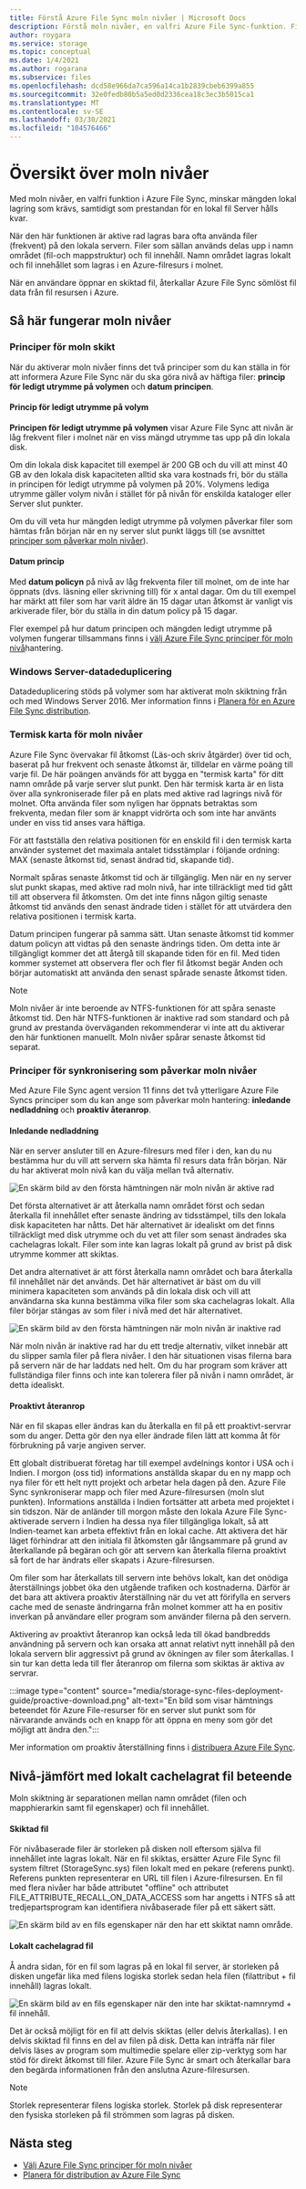 ```yaml
---
title: Förstå Azure File Sync moln nivåer | Microsoft Docs
description: Förstå moln nivåer, en valfri Azure File Sync-funktion. Filer som används ofta cachelagras lokalt på servern. andra nivårar till Azure Files.
author: roygara
ms.service: storage
ms.topic: conceptual
ms.date: 1/4/2021
ms.author: rogarana
ms.subservice: files
ms.openlocfilehash: dcd58e966da7ca596a14ca1b2839cbeb6399a855
ms.sourcegitcommit: 32e0fedb80b5a5ed0d2336cea18c3ec3b5015ca1
ms.translationtype: MT
ms.contentlocale: sv-SE
ms.lasthandoff: 03/30/2021
ms.locfileid: "104576466"
---
```

# <a name="cloud-tiering-overview"></a>Översikt över moln nivåer
Med moln nivåer, en valfri funktion i Azure File Sync, minskar mängden lokal lagring som krävs, samtidigt som prestandan för en lokal fil Server hålls kvar.

När den här funktionen är aktive rad lagras bara ofta använda filer (frekvent) på den lokala servern. Filer som sällan används delas upp i namn området (fil-och mappstruktur) och fil innehåll. Namn området lagras lokalt och fil innehållet som lagras i en Azure-filresurs i molnet. 

När en användare öppnar en skiktad fil, återkallar Azure File Sync sömlöst fil data från fil resursen i Azure.

## <a name="how-cloud-tiering-works"></a>Så här fungerar moln nivåer

### <a name="cloud-tiering-policies"></a>Principer för moln skikt
När du aktiverar moln nivåer finns det två principer som du kan ställa in för att informera Azure File Sync när du ska göra nivå av häftiga filer: **princip för ledigt utrymme på volymen** och **datum principen**. 

#### <a name="volume-free-space-policy"></a>Princip för ledigt utrymme på volym
**Principen för ledigt utrymme på volymen** visar Azure File Sync att nivån är låg frekvent filer i molnet när en viss mängd utrymme tas upp på din lokala disk. 

Om din lokala disk kapacitet till exempel är 200 GB och du vill att minst 40 GB av den lokala disk kapaciteten alltid ska vara kostnads fri, bör du ställa in principen för ledigt utrymme på volymen på 20%. Volymens lediga utrymme gäller volym nivån i stället för på nivån för enskilda kataloger eller Server slut punkter. 

Om du vill veta hur mängden ledigt utrymme på volymen påverkar filer som hämtas från början när en ny server slut punkt läggs till (se avsnittet [principer som påverkar moln nivåer](#sync-policies-that-affect-cloud-tiering)).

#### <a name="date-policy"></a>Datum princip
Med **datum policyn** på nivå av låg frekventa filer till molnet, om de inte har öppnats (dvs. läsning eller skrivning till) för x antal dagar. Om du till exempel har märkt att filer som har varit äldre än 15 dagar utan åtkomst är vanligt vis arkiverade filer, bör du ställa in din datum policy på 15 dagar. 

Fler exempel på hur datum principen och mängden ledigt utrymme på volymen fungerar tillsammans finns i [välj Azure File Sync principer för moln nivå](storage-sync-choose-cloud-tiering-policies.md)hantering.

### <a name="windows-server-data-deduplication"></a>Windows Server-datadeduplicering
Datadeduplicering stöds på volymer som har aktiverat moln skiktning från och med Windows Server 2016. Mer information finns i [Planera för en Azure File Sync distribution](./storage-sync-files-planning.md#data-deduplication).

### <a name="cloud-tiering-heatmap"></a>Termisk karta för moln nivåer
Azure File Sync övervakar fil åtkomst (Läs-och skriv åtgärder) över tid och, baserat på hur frekvent och senaste åtkomst är, tilldelar en värme poäng till varje fil. De här poängen används för att bygga en "termisk karta" för ditt namn område på varje server slut punkt. Den här termisk karta är en lista över alla synkroniserade filer på en plats med aktive rad lagrings nivå för molnet. Ofta använda filer som nyligen har öppnats betraktas som frekventa, medan filer som är knappt vidrörta och som inte har använts under en viss tid anses vara häftiga. 

För att fastställa den relativa positionen för en enskild fil i den termisk karta använder systemet det maximala antalet tidsstämplar i följande ordning: MAX (senaste åtkomst tid, senast ändrad tid, skapande tid). 

Normalt spåras senaste åtkomst tid och är tillgänglig. Men när en ny server slut punkt skapas, med aktive rad moln nivå, har inte tillräckligt med tid gått till att observera fil åtkomsten. Om det inte finns någon giltig senaste åtkomst tid används den senast ändrade tiden i stället för att utvärdera den relativa positionen i termisk karta.  

Datum principen fungerar på samma sätt. Utan senaste åtkomst tid kommer datum policyn att vidtas på den senaste ändrings tiden. Om detta inte är tillgängligt kommer det att återgå till skapande tiden för en fil. Med tiden kommer systemet att observera fler och fler fil åtkomst begär Anden och börjar automatiskt att använda den senast spårade senaste åtkomst tiden.

> [!Note]
> Moln nivåer är inte beroende av NTFS-funktionen för att spåra senaste åtkomst tid. Den här NTFS-funktionen är inaktive rad som standard och på grund av prestanda överväganden rekommenderar vi inte att du aktiverar den här funktionen manuellt. Moln nivåer spårar senaste åtkomst tid separat.

### <a name="sync-policies-that-affect-cloud-tiering"></a>Principer för synkronisering som påverkar moln nivåer

Med Azure File Sync agent version 11 finns det två ytterligare Azure File Syncs principer som du kan ange som påverkar moln hantering: **inledande nedladdning** och **proaktiv återanrop**.

#### <a name="initial-download"></a>Inledande nedladdning

När en server ansluter till en Azure-filresurs med filer i den, kan du nu bestämma hur du vill att servern ska hämta fil resurs data från början. När du har aktiverat moln nivå kan du välja mellan två alternativ. 

![En skärm bild av den första hämtningen när moln nivån är aktive rad](media/storage-sync-cloud-tiering-overview/cloud-tiering-overview-3.png)  

Det första alternativet är att återkalla namn området först och sedan återkalla fil innehållet efter senaste ändring av tidsstämpel, tills den lokala disk kapaciteten har nåtts. Det här alternativet är idealiskt om det finns tillräckligt med disk utrymme och du vet att filer som senast ändrades ska cachelagras lokalt. Filer som inte kan lagras lokalt på grund av brist på disk utrymme kommer att skiktas.        

Det andra alternativet är att först återkalla namn området och bara återkalla fil innehållet när det används. Det här alternativet är bäst om du vill minimera kapaciteten som används på din lokala disk och vill att användarna ska kunna bestämma vilka filer som ska cachelagras lokalt. Alla filer börjar stängas av som filer i nivå med det här alternativet.

![En skärm bild av den första hämtningen när moln nivån är inaktive rad](media/storage-sync-cloud-tiering-overview/cloud-tiering-overview-4.png)

När moln nivån är inaktive rad har du ett tredje alternativ, vilket innebär att du slipper samla filer på flera nivåer. I den här situationen visas filerna bara på servern när de har laddats ned helt. Om du har program som kräver att fullständiga filer finns och inte kan tolerera filer på nivån i namn området, är detta idealiskt.      

#### <a name="proactive-recalling"></a>Proaktivt återanrop

När en fil skapas eller ändras kan du återkalla en fil på ett proaktivt-servrar som du anger. Detta gör den nya eller ändrade filen lätt att komma åt för förbrukning på varje angiven server. 

Ett globalt distribuerat företag har till exempel avdelnings kontor i USA och i Indien. I morgon (oss tid) informations anställda skapar du en ny mapp och nya filer för ett helt nytt projekt och arbetar hela dagen på den. Azure File Sync synkroniserar mapp och filer med Azure-filresursen (moln slut punkten). Informations anställda i Indien fortsätter att arbeta med projektet i sin tidszon. När de anländer till morgon måste den lokala Azure File Sync-aktiverade servern i Indien ha dessa nya filer tillgängliga lokalt, så att Indien-teamet kan arbeta effektivt från en lokal cache. Att aktivera det här läget förhindrar att den initiala fil åtkomsten går långsammare på grund av återkallande på begäran och gör att servern kan återkalla filerna proaktivt så fort de har ändrats eller skapats i Azure-filresursen.

Om filer som har återkallats till servern inte behövs lokalt, kan det onödiga återställnings jobbet öka den utgående trafiken och kostnaderna. Därför är det bara att aktivera proaktiv återställning när du vet att förifylla en servers cache med de senaste ändringarna från molnet kommer att ha en positiv inverkan på användare eller program som använder filerna på den servern. 

Aktivering av proaktivt återanrop kan också leda till ökad bandbredds användning på servern och kan orsaka att annat relativt nytt innehåll på den lokala servern blir aggressivt på grund av ökningen av filer som återkallas. I sin tur kan detta leda till fler återanrop om filerna som skiktas är aktiva av servrar. 

:::image type="content" source="media/storage-sync-files-deployment-guide/proactive-download.png" alt-text="En bild som visar hämtnings beteendet för Azure File-resurser för en server slut punkt som för närvarande används och en knapp för att öppna en meny som gör det möjligt att ändra den.":::

Mer information om proaktiv återställning finns i [distribuera Azure File Sync](storage-sync-files-deployment-guide.md#proactively-recall-new-and-changed-files-from-an-azure-file-share).

## <a name="tiered-vs-locally-cached-file-behavior"></a>Nivå-jämfört med lokalt cachelagrat fil beteende

Moln skiktning är separationen mellan namn området (filen och mapphierarkin samt fil egenskaper) och fil innehållet. 

#### <a name="tiered-file"></a>Skiktad fil

För nivåbaserade filer är storleken på disken noll eftersom själva fil innehållet inte lagras lokalt. När en fil skiktas, ersätter Azure File Sync fil system filtret (StorageSync.sys) filen lokalt med en pekare (referens punkt). Referens punkten representerar en URL till filen i Azure-filresursen. En fil med flera nivåer har både attributet "offline" och attributet FILE_ATTRIBUTE_RECALL_ON_DATA_ACCESS som har angetts i NTFS så att tredjepartsprogram kan identifiera nivåbaserade filer på ett säkert sätt.   

![En skärm bild av en fils egenskaper när den har ett skiktat namn område.](media/storage-sync-cloud-tiering-overview/cloud-tiering-overview-2.png)    

#### <a name="locally-cached-file"></a>Lokalt cachelagrad fil

Å andra sidan, för en fil som lagras på en lokal fil server, är storleken på disken ungefär lika med filens logiska storlek sedan hela filen (filattribut + fil innehåll) lagras lokalt.     

![En skärm bild av en fils egenskaper när den inte har skiktat-namnrymd + fil innehåll.](media/storage-sync-cloud-tiering-overview/cloud-tiering-overview-1.png) 

Det är också möjligt för en fil att delvis skiktas (eller delvis återkallas). I en delvis skiktad fil finns en del av filen på disk. Detta kan inträffa när filer delvis läses av program som multimedie spelare eller zip-verktyg som har stöd för direkt åtkomst till filer. Azure File Sync är smart och återkallar bara den begärda informationen från den anslutna Azure-filresursen.

> [!NOTE]
> Storlek representerar filens logiska storlek. Storlek på disk representerar den fysiska storleken på fil strömmen som lagras på disken.

## <a name="next-steps"></a>Nästa steg
* [Välj Azure File Sync principer för moln nivåer](storage-sync-choose-cloud-tiering-policies.md)
* [Planera för distribution av Azure File Sync](storage-sync-files-planning.md)